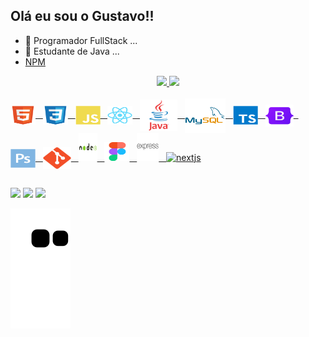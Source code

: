 ## Olá eu sou o Gustavo!!


- 🔭 Programador FullStack ...
- 🌱 Estudante de Java ...
- <a href="https://www.npmjs.com/settings/gustavojx/packages">NPM</a>

<div align="center">
  <a href="https://github.com/XfireX157">
  <img height="180em" src="https://github-readme-stats.vercel.app/api?username=XfireX157&show_icons=true&theme=radical&include_all_commits=true&count_private=true"/>
  <img height="180em" src="https://github-readme-stats.vercel.app/api/top-langs/?username=XfireX157&layout=compact&langs_count=7&theme=radical"/>
</div>
  
 <div style="display: inline_block"><br>
    <img align="center" alt="Joao-HTML" height="30" width="40" src="https://raw.githubusercontent.com/devicons/devicon/master/icons/html5/html5-original.svg">
   &nbsp
    <img align="center" alt="Joao-CSS" height="30" width="40" src="https://raw.githubusercontent.com/devicons/devicon/master/icons/css3/css3-original.svg">
   &nbsp
    <img align="center" alt="Joao-Js" height="30" width="40" src="https://raw.githubusercontent.com/devicons/devicon/master/icons/javascript/javascript-plain.svg">
   &nbsp
    <img align="center" alt="Joao-REACT" height="30" width="40" src="https://raw.githubusercontent.com/devicons/devicon/master/icons/react/react-original.svg">
   &nbsp
    <img align="center" alt="Joao-JAVA" height="50" width="60" src="https://raw.githubusercontent.com/devicons/devicon/master/icons/java/java-original-wordmark.svg">
   &nbsp
    <img align="center" alt="Joao-MySQL" height="55" width="65" src="https://raw.githubusercontent.com/devicons/devicon/master/icons/mysql/mysql-original-wordmark.svg">
   &nbsp
    <img align="center" alt="Joao-TYPESCRIPT" height="30" width="40" src="https://raw.githubusercontent.com/devicons/devicon/master/icons/typescript/typescript-plain.svg">
   &nbsp
    <img align="center" alt="Joao-BOOTSTRAP" height="35" width="45" src="https://raw.githubusercontent.com/devicons/devicon/master/icons/bootstrap/bootstrap-original.svg">
   &nbsp
   <img align="center" alt="Joao-PS" height="30" width="40" src="https://raw.githubusercontent.com/devicons/devicon/master/icons/photoshop/photoshop-plain.svg">
   &nbsp
   <img align="center" alt="Joao-GIT" height="35" width="45" src="https://raw.githubusercontent.com/devicons/devicon/master/icons/git/git-original.svg">
   &nbsp
   <img src="https://raw.githubusercontent.com/devicons/devicon/master/icons/nodejs/nodejs-original-wordmark.svg" alt="nodejs" width="30" height="45"/>
   &nbsp
   <img alt="Figma" height="30" width="40" src="https://github.com/devicons/devicon/blob/master/icons/figma/figma-original.svg">
   &nbsp
   <img src="https://raw.githubusercontent.com/devicons/devicon/master/icons/express/express-original-wordmark.svg" alt="express" width="35" height="45"/>
   &nbsp
   <img src="https://cdn.worldvectorlogo.com/logos/nextjs-2.svg" alt="nextjs" width="35" height="45" color="#fff"/>
</div>
  
  ##
  
  
  <div> 
  <a href="https://www.instagram.com/gusttavo_draw/" target="_blank"><img src="https://img.shields.io/badge/-Instagram-%23E4405F?style=for-the-badge&logo=instagram&logoColor=white"  target="_blank"></a>
  <a href = "mailto:gustavopereirafacal@gmail"><img src="https://img.shields.io/badge/-Gmail-%23333?style=for-the-badge&logo=gmail&logoColor=white" target="_blank"></a>
  <a href="https://www.linkedin.com/in/gustavo-pereira-martins-64ba221a1/" target="_blank"><img src="https://img.shields.io/badge/-LinkedIn-%230077B5?style=for-the-badge&logo=linkedin&logoColor=white" target="_blank"></a> 
 
  ![Snake animation](https://github.com/rafaballerini/rafaballerini/blob/output/github-contribution-grid-snake.svg)

</div>

  
